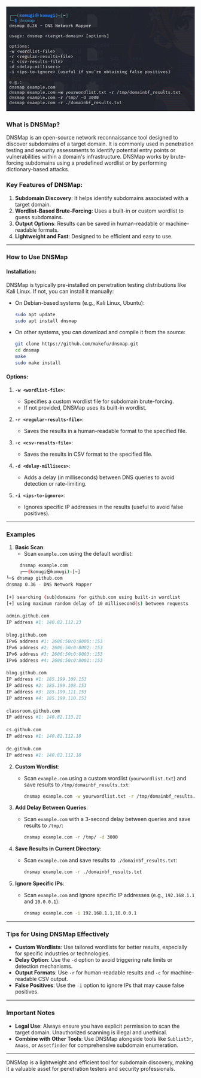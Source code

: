 ![dnsmap](https://github.com/aw-junaid/Kali-Linux/blob/main/Kali%20Linux%20Tools/Images/dnsmap.png)

### What is DNSMap?

DNSMap is an open-source network reconnaissance tool designed to discover subdomains of a target domain. It is commonly used in penetration testing and security assessments to identify potential entry points or vulnerabilities within a domain's infrastructure. DNSMap works by brute-forcing subdomains using a predefined wordlist or by performing dictionary-based attacks.

### Key Features of DNSMap:
1. **Subdomain Discovery**: It helps identify subdomains associated with a target domain.
2. **Wordlist-Based Brute-Forcing**: Uses a built-in or custom wordlist to guess subdomains.
3. **Output Options**: Results can be saved in human-readable or machine-readable formats.
4. **Lightweight and Fast**: Designed to be efficient and easy to use.

---

### How to Use DNSMap

#### Installation:
DNSMap is typically pre-installed on penetration testing distributions like Kali Linux. If not, you can install it manually:

- On Debian-based systems (e.g., Kali Linux, Ubuntu):
  ```bash
  sudo apt update
  sudo apt install dnsmap
  ```

- On other systems, you can download and compile it from the source:
  ```bash
  git clone https://github.com/makefu/dnsmap.git
  cd dnsmap
  make
  sudo make install
  ```


#### Options:
1. **`-w <wordlist-file>`**:
   - Specifies a custom wordlist file for subdomain brute-forcing.
   - If not provided, DNSMap uses its built-in wordlist.

2. **`-r <regular-results-file>`**:
   - Saves the results in a human-readable format to the specified file.

3. **`-c <csv-results-file>`**:
   - Saves the results in CSV format to the specified file.

4. **`-d <delay-millisecs>`**:
   - Adds a delay (in milliseconds) between DNS queries to avoid detection or rate-limiting.

5. **`-i <ips-to-ignore>`**:
   - Ignores specific IP addresses in the results (useful to avoid false positives).

---

### **Examples**

1. **Basic Scan**:
   - Scan `example.com` using the default wordlist:
```bash
     dnsmap example.com
     ┌──(komugi㉿komugi)-[~]
└─$ dnsmap github.com 
dnsmap 0.36 - DNS Network Mapper

[+] searching (sub)domains for github.com using built-in wordlist
[+] using maximum random delay of 10 millisecond(s) between requests

admin.github.com
IP address #1: 140.82.112.23

blog.github.com
IPv6 address #1: 2606:50c0:8000::153
IPv6 address #2: 2606:50c0:8002::153
IPv6 address #3: 2606:50c0:8003::153
IPv6 address #4: 2606:50c0:8001::153

blog.github.com
IP address #1: 185.199.109.153
IP address #2: 185.199.108.153
IP address #3: 185.199.111.153
IP address #4: 185.199.110.153

classroom.github.com
IP address #1: 140.82.113.21

cs.github.com
IP address #1: 140.82.112.18

de.github.com
IP address #1: 140.82.112.18

```

2. **Custom Wordlist**:
   - Scan `example.com` using a custom wordlist (`yourwordlist.txt`) and save results to `/tmp/domainbf_results.txt`:
     ```bash
     dnsmap example.com -w yourwordlist.txt -r /tmp/domainbf_results.txt
     ```

3. **Add Delay Between Queries**:
   - Scan `example.com` with a 3-second delay between queries and save results to `/tmp/`:
     ```bash
     dnsmap example.com -r /tmp/ -d 3000
     ```

4. **Save Results in Current Directory**:
   - Scan `example.com` and save results to `./domainbf_results.txt`:
     ```bash
     dnsmap example.com -r ./domainbf_results.txt
     ```

5. **Ignore Specific IPs**:
   - Scan `example.com` and ignore specific IP addresses (e.g., `192.168.1.1` and `10.0.0.1`):
     ```bash
     dnsmap example.com -i 192.168.1.1,10.0.0.1
     ```

---

### **Tips for Using DNSMap Effectively**
- **Custom Wordlists**: Use tailored wordlists for better results, especially for specific industries or technologies.
- **Delay Option**: Use the `-d` option to avoid triggering rate limits or detection mechanisms.
- **Output Formats**: Use `-r` for human-readable results and `-c` for machine-readable CSV output.
- **False Positives**: Use the `-i` option to ignore IPs that may cause false positives.

---

### **Important Notes**
- **Legal Use**: Always ensure you have explicit permission to scan the target domain. Unauthorized scanning is illegal and unethical.
- **Combine with Other Tools**: Use DNSMap alongside tools like `Sublist3r`, `Amass`, or `Assetfinder` for comprehensive subdomain enumeration.

---

DNSMap is a lightweight and efficient tool for subdomain discovery, making it a valuable asset for penetration testers and security professionals.

